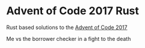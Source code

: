 # Advent of Code 2017 Rust

Rust based solutions to the [Advent of Code 2017](http://adventofcode.com/2017/)

Me vs the borrower checker in a fight to the death
